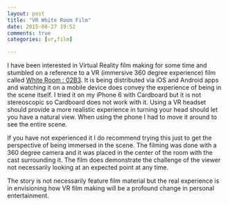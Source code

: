 ```yaml
---
layout: post
title: "VR White Room Film"
date: 2015-08-27 19:52
comments: true
categories: [vr,film]

---
```

I have been interested in Virtual Reality film making for some time and stumbled on a reference to a VR (immersive 360 degree experience) film called [White Room : 02B3](http://www.whiteroom02b3.com/).
It is being distributed via iOS and Android apps and watching it on a mobile device does convey the experience of being in the scene itself.
I tried it on my iPhone 6 with Cardboard but it is not stereoscopic so Cardboard does not work with it.
Using a VR headset should provide a more realistic experience in turning your head should let you have a natural view.
When using the phone I had to move it around to see the entire scene.

If you have not experienced it I do recommend trying this just to get the perspective of being immersed in the scene.
The filming was done with a 360 degree camera and it was placed in the center of the room with the cast surrounding it.
The film does demonstrate the challenge of the viewer not necessarily looking at an expected point at any time.

The story is not necessarily feature film material but the real experience is in envisioning how VR film making will be a profound change in personal entertainment.
